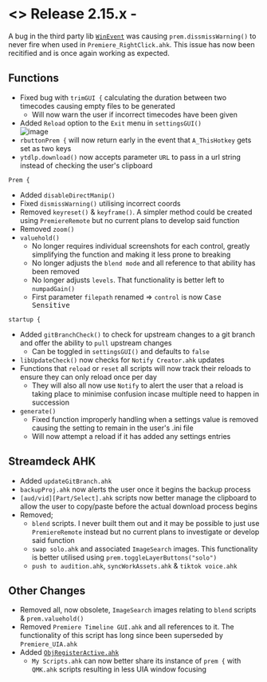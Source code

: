 # <> Release 2.15.x - 
A bug in the third party lib [`WinEvent`](<https://github.com/Descolada/AHK-v2-libraries/issues/15>) was causing `prem.dissmissWarning()` to never fire when used in `Premiere_RightClick.ahk`. This issue has now been recitified and is once again working as expected.

## Functions
- Fixed bug with `trimGUI {` calculating the duration between two timecodes causing empty files to be generated
    - Will now warn the user if incorrect timecodes have been given
- Added `Reload` option to the `Exit` menu in `settingsGUI()`  
![image](https://github.com/user-attachments/assets/2ee0243d-9ad4-45b4-8591-3207a5bd1b5a)  
- `rbuttonPrem {` will now return early in the event that `A_ThisHotkey` gets set as two keys
- `ytdlp.download()` now accepts parameter `URL` to pass in a url string instead of checking the user's clipboard

`Prem {`
- Added `disableDirectManip()`
- Fixed `dismissWarning()` utilising incorrect coords
- Removed `keyreset()` & `keyframe()`. A simpler method could be created using `PremiereRemote` but no current plans to develop said function
- Removed `zoom()`
- `valuehold()`
    - No longer requires individual screenshots for each control, greatly simplifying the function and making it less prone to breaking
    - No longer adjusts the `blend mode` and all reference to that ability has been removed
    - No longer adjusts `levels`. That functionality is better left to `numpadGain()`
    - First parameter `filepath` renamed => `control` is now <kbd>Case Sensitive</kbd>

`startup {`
- Added `gitBranchCheck()` to check for upstream changes to a git branch and offer the ability to `pull` upstream changes
    - Can be toggled in `settingsGUI()` and defaults to `false`
- `libUpdateCheck()` now checks for `Notify Creator.ahk` updates
- Functions that `reload` or `reset` all scripts will now track their reloads to ensure they can only reload once per day
    - They will also all now use `Notify` to alert the user that a reload is taking place to minimise confusion incase multiple need to happen in succession
- `generate()`
    - Fixed function improperly handling when a settings value is removed causing the setting to remain in the user's .ini file
    - Will now attempt a reload if it has added any settings entries

## Streamdeck AHK
- Added `updateGitBranch.ahk`
- `backupProj.ahk` now alerts the user once it begins the backup process
- `[aud/vid][Part/Select].ahk` scripts now better manage the clipboard to allow the user to copy/paste before the actual download process begins
- Removed;
    - `blend` scripts. I never built them out and it may be possible to just use `PremiereRemote` instead but no current plans to investigate or develop said function
    - `swap solo.ahk` and associated `ImageSearch` images. This functionality is better utilised using `prem.toggleLayerButtons("solo")`
    - `push to audition.ahk`, `syncWorkAssets.ahk` & `tiktok voice.ahk`

## Other Changes
- Removed all, now obsolete, `ImageSearch` images relating to `blend` scripts & `prem.valuehold()`
- Removed `Premiere Timeline GUI.ahk` and all references to it. The functionality of this script has long since been superseded by `Premiere_UIA.ahk`
- Added [`ObjRegisterActive.ahk`](<https://www.autohotkey.com/boards/viewtopic.php?f=6&t=6148&sid=79f2a3736ebcc2c9b88842b5a5145d27&start=40>)
    - `My Scripts.ahk` can now better share its instance of `prem {` with `QMK.ahk` scripts resulting in less UIA window focusing